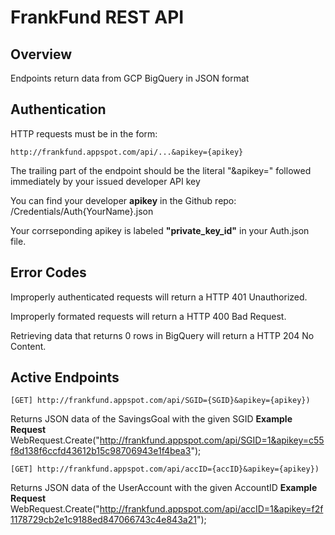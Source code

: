 # FrankFund REST API

## Overview
Endpoints return data from GCP BigQuery in JSON format

## Authentication
HTTP requests must be in the form:

```http://frankfund.appspot.com/api/...&apikey={apikey}```

The trailing part of the endpoint should be the literal "&apikey="
followed immediately by your issued developer API key

You can find your developer **apikey** in the Github repo:
    /Credentials/Auth{YourName}.json

Your corrseponding apikey is labeled **"private_key_id"** in your Auth.json file.

## Error Codes
Improperly authenticated requests will return a HTTP 401 Unauthorized.

Improperly formated requests will return a HTTP 400 Bad Request.

Retrieving data that returns 0 rows in BigQuery will return a HTTP 204 No Content.


## Active Endpoints

```[GET] http://frankfund.appspot.com/api/SGID={SGID}&apikey={apikey})```

Returns JSON data of the SavingsGoal with the given SGID
**Example Request** WebRequest.Create("http://frankfund.appspot.com/api/SGID=1&apikey=c55f8d138f6ccfd43612b15c98706943e1f4bea3");


```[GET] http://frankfund.appspot.com/api/accID={accID}&apikey={apikey})```

Returns JSON data of the UserAccount with the given AccountID
**Example Request** WebRequest.Create("http://frankfund.appspot.com/api/accID=1&apikey=f2f1178729cb2e1c9188ed847066743c4e843a21");


